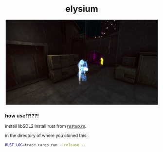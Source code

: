 <h1 align="center">elysium</h1>

<p align="center"><img src="assets/unknown.png" width="500" /></p>

### how use!?!??!

install libSDL2
install rust from [rustup.rs](https://rustup.rs).

in the directory of where you cloned this:

```bash
RUST_LOG=trace cargo run --release --
```
